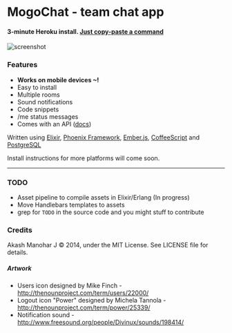 # MogoChat - team chat app

#### 3-minute Heroku install. [Just copy-paste a command](https://github.com/HashNuke/mogo-chat/blob/master/docs/install-heroku.md)

![screenshot](https://github.com/HashNuke/mogo-chat/raw/master/screenshot.png "Screenshot")

### Features

* **Works on mobile devices ~!**
* Easy to install
* Multiple rooms
* Sound notifications
* Code snippets
* /me status messages
* Comes with an API ([docs](https://github.com/HashNuke/mogo-chat/blob/master/docs/api.md))

Written using [Elixir](http://elixir-lang.org), [Phoenix Framework](github.com/phoenixframework/phoenix), [Ember.js](http://emberjs.com), [CoffeeScript](http://coffeescript.org) and [PostgreSQL](http://postgresql.org)

Install instructions for more platforms will come soon.

---------------------------------------------------

### TODO

* Asset pipeline to compile assets in Elixir/Erlang (In progress)
* Move Handlebars templates to assets
* grep for `TODO` in the source code and you might stuff to contribute

### Credits

Akash Manohar J &copy; 2014, under the MIT License. See LICENSE file for details.

##### Artwork

* Users icon designed by Mike Finch - <http://thenounproject.com/term/users/22000/>
* Logout icon "Power" designed by Michela Tannola - <http://thenounproject.com/term/power/25339/>
* Notification sound - <http://www.freesound.org/people/Divinux/sounds/198414/>
